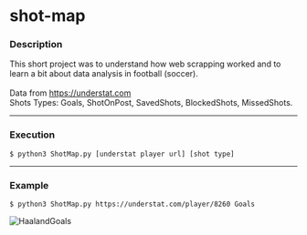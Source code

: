 # shot-map

### Description

This short project was to understand how web scrapping worked and to learn a bit about data analysis in football (soccer). <br><br>
Data from https://understat.com <br>
Shots Types: Goals, ShotOnPost, SavedShots, BlockedShots, MissedShots.

---

### Execution

    $ python3 ShotMap.py [understat player url] [shot type]

---

### Example

    $ python3 ShotMap.py https://understat.com/player/8260 Goals

![HaalandGoals](https://github.com/allenrrivas/shot-map/assets/44716681/35e36f90-8f0d-4a67-9513-b9823646f5ee)
